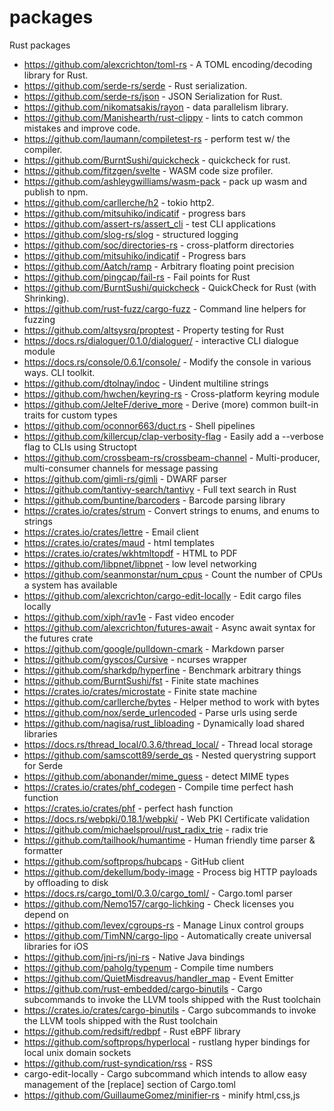 # packages
Rust packages

- https://github.com/alexcrichton/toml-rs - A TOML encoding/decoding library for
  Rust.
- https://github.com/serde-rs/serde - Rust serialization.
- https://github.com/serde-rs/json - JSON Serialization for Rust.
- https://github.com/nikomatsakis/rayon - data parallelism library.
- https://github.com/Manishearth/rust-clippy - lints to catch common mistakes
  and improve code.
- https://github.com/laumann/compiletest-rs - perform test w/ the compiler.
- https://github.com/BurntSushi/quickcheck - quickcheck for rust.
- https://github.com/fitzgen/svelte - WASM code size profiler.
- https://github.com/ashleygwilliams/wasm-pack - pack up wasm and publish to
  npm.
- https://github.com/carllerche/h2 - tokio http2.
- https://github.com/mitsuhiko/indicatif - progress bars
- https://github.com/assert-rs/assert_cli - test CLI applications
- https://github.com/slog-rs/slog - structured logging
- https://github.com/soc/directories-rs - cross-platform directories
- https://github.com/mitsuhiko/indicatif - Progress bars
- https://github.com/Aatch/ramp - Arbitrary floating point precision
- https://github.com/pingcap/fail-rs - Fail points for Rust
- https://github.com/BurntSushi/quickcheck - QuickCheck for Rust (with Shrinking).
- https://github.com/rust-fuzz/cargo-fuzz - Command line helpers for fuzzing
- https://github.com/altsysrq/proptest - Property testing for Rust
- https://docs.rs/dialoguer/0.1.0/dialoguer/ - interactive CLI dialogue module
- https://docs.rs/console/0.6.1/console/ - Modify the console in various ways. CLI toolkit.
- https://github.com/dtolnay/indoc - Uindent multiline strings
- https://github.com/hwchen/keyring-rs - Cross-platform keyring module
- https://github.com/JelteF/derive_more - Derive (more) common built-in traits for custom types
- https://github.com/oconnor663/duct.rs - Shell pipelines
- https://github.com/killercup/clap-verbosity-flag - Easily add a --verbose flag to CLIs using Structopt
- https://github.com/crossbeam-rs/crossbeam-channel - Multi-producer, multi-consumer channels for message passing
- https://github.com/gimli-rs/gimli - DWARF parser
- https://github.com/tantivy-search/tantivy - Full text search in Rust
- https://github.com/buntine/barcoders - Barcode parsing library
- https://crates.io/crates/strum - Convert strings to enums, and enums to strings
- https://crates.io/crates/lettre - Email client
- https://crates.io/crates/maud - html templates
- https://crates.io/crates/wkhtmltopdf - HTML to PDF
- https://github.com/libpnet/libpnet - low level networking
- https://github.com/seanmonstar/num_cpus - Count the number of CPUs a system has available
- https://github.com/alexcrichton/cargo-edit-locally - Edit cargo files locally
- https://github.com/xiph/rav1e - Fast video encoder
- https://github.com/alexcrichton/futures-await - Async await syntax for the futures crate
- https://github.com/google/pulldown-cmark - Markdown parser
- https://github.com/gyscos/Cursive - ncurses wrapper
- https://github.com/sharkdp/hyperfine - Benchmark arbitrary things
- https://github.com/BurntSushi/fst - Finite state machines
- https://crates.io/crates/microstate - Finite state machine
- https://github.com/carllerche/bytes - Helper method to work with bytes
- https://github.com/nox/serde_urlencoded - Parse urls using serde
- https://github.com/nagisa/rust_libloading - Dynamically load shared libraries
- https://docs.rs/thread_local/0.3.6/thread_local/ - Thread local storage
- https://github.com/samscott89/serde_qs - Nested querystring support for Serde
- https://github.com/abonander/mime_guess - detect MIME types
- https://crates.io/crates/phf_codegen - Compile time perfect hash function
- https://crates.io/crates/phf - perfect hash function
- https://docs.rs/webpki/0.18.1/webpki/ - Web PKI Certificate validation
- https://github.com/michaelsproul/rust_radix_trie - radix trie
- https://github.com/tailhook/humantime - Human friendly time parser & formatter
- https://github.com/softprops/hubcaps - GitHub client
- https://github.com/dekellum/body-image - Process big HTTP payloads by offloading to disk
- https://docs.rs/cargo_toml/0.3.0/cargo_toml/ - Cargo.toml parser
- https://github.com/Nemo157/cargo-lichking - Check licenses you depend on
- https://github.com/levex/cgroups-rs - Manage Linux control groups
- https://github.com/TimNN/cargo-lipo - Automatically create universal libraries for iOS
- https://github.com/jni-rs/jni-rs - Native Java bindings
- https://github.com/paholg/typenum - Compile time numbers
- https://github.com/QuietMisdreavus/handler_map - Event Emitter
- https://github.com/rust-embedded/cargo-binutils - Cargo subcommands to invoke the LLVM tools shipped with the Rust toolchain
- https://crates.io/crates/cargo-binutils - Cargo subcommands to invoke the LLVM tools shipped with the Rust toolchain
- https://github.com/redsift/redbpf - Rust eBPF library
- https://github.com/softprops/hyperlocal - rustlang hyper bindings for local unix domain sockets
- https://github.com/rust-syndication/rss - RSS
- cargo-edit-locally - Cargo subcommand which intends to allow easy management of the [replace] section of Cargo.toml
- https://github.com/GuillaumeGomez/minifier-rs - minify html,css,js
